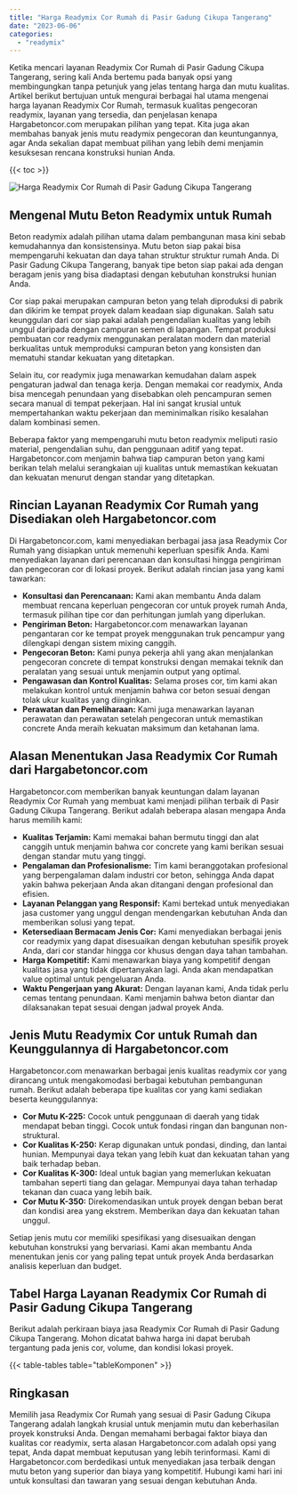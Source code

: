 ```yaml
---
title: "Harga Readymix Cor Rumah di Pasir Gadung Cikupa Tangerang"
date: "2023-06-06"
categories: 
  - "readymix"
---
```



Ketika mencari layanan Readymix Cor Rumah di Pasir Gadung Cikupa Tangerang, sering kali Anda bertemu pada banyak opsi yang membingungkan tanpa petunjuk yang jelas tentang harga dan mutu kualitas. Artikel berikut bertujuan untuk mengurai berbagai hal utama mengenai harga layanan Readymix Cor Rumah, termasuk kualitas pengecoran readymix, layanan yang tersedia, dan penjelasan kenapa Hargabetoncor.com merupakan pilihan yang tepat. Kita juga akan membahas banyak jenis mutu readymix pengecoran dan keuntungannya, agar Anda sekalian dapat membuat pilihan yang lebih demi menjamin kesuksesan rencana konstruksi hunian Anda.

{{< toc >}}

![Harga Readymix Cor Rumah di Pasir Gadung Cikupa Tangerang](https://hargareadymixid.github.io/hbc/readymix-hbc%20(15).png)

## Mengenal Mutu Beton Readymix untuk Rumah

Beton readymix adalah pilihan utama dalam pembangunan masa kini sebab kemudahannya dan konsistensinya. Mutu beton siap pakai bisa mempengaruhi kekuatan dan daya tahan struktur struktur rumah Anda. Di Pasir Gadung Cikupa Tangerang, banyak tipe beton siap pakai ada dengan beragam jenis yang bisa diadaptasi dengan kebutuhan konstruksi hunian Anda.

Cor siap pakai merupakan campuran beton yang telah diproduksi di pabrik dan dikirim ke tempat proyek dalam keadaan siap digunakan. Salah satu keunggulan dari cor siap pakai adalah pengendalian kualitas yang lebih unggul daripada dengan campuran semen di lapangan. Tempat produksi pembuatan cor readymix menggunakan peralatan modern dan material berkualitas untuk memproduksi campuran beton yang konsisten dan mematuhi standar kekuatan yang ditetapkan.

Selain itu, cor readymix juga menawarkan kemudahan dalam aspek pengaturan jadwal dan tenaga kerja. Dengan memakai cor readymix, Anda bisa mencegah penundaan yang disebabkan oleh pencampuran semen secara manual di tempat pekerjaan. Hal ini sangat krusial untuk mempertahankan waktu pekerjaan dan meminimalkan risiko kesalahan dalam kombinasi semen.

Beberapa faktor yang mempengaruhi mutu beton readymix meliputi rasio material, pengendalian suhu, dan penggunaan aditif yang tepat. Hargabetoncor.com menjamin bahwa tiap campuran beton yang kami berikan telah melalui serangkaian uji kualitas untuk memastikan kekuatan dan kekuatan menurut dengan standar yang ditetapkan.

## Rincian Layanan Readymix Cor Rumah yang Disediakan oleh Hargabetoncor.com

Di Hargabetoncor.com, kami menyediakan berbagai jasa jasa Readymix Cor Rumah yang disiapkan untuk memenuhi keperluan spesifik Anda. Kami menyediakan layanan dari perencanaan dan konsultasi hingga pengiriman dan pengecoran cor di lokasi proyek. Berikut adalah rincian jasa yang kami tawarkan:

- **Konsultasi dan Perencanaan:** Kami akan membantu Anda dalam membuat rencana keperluan pengecoran cor untuk proyek rumah Anda, termasuk pilihan tipe cor dan perhitungan jumlah yang diperlukan.
- **Pengiriman Beton:** Hargabetoncor.com menawarkan layanan pengantaran cor ke tempat proyek menggunakan truk pencampur yang dilengkapi dengan sistem mixing canggih.
- **Pengecoran Beton:** Kami punya pekerja ahli yang akan menjalankan pengecoran concrete di tempat konstruksi dengan memakai teknik dan peralatan yang sesuai untuk menjamin output yang optimal.
- **Pengawasan dan Kontrol Kualitas:** Selama proses cor, tim kami akan melakukan kontrol untuk menjamin bahwa cor beton sesuai dengan tolak ukur kualitas yang diinginkan.
- **Perawatan dan Pemeliharaan:** Kami juga menawarkan layanan perawatan dan perawatan setelah pengecoran untuk memastikan concrete Anda meraih kekuatan maksimum dan ketahanan lama.

## Alasan Menentukan Jasa Readymix Cor Rumah dari Hargabetoncor.com

Hargabetoncor.com memberikan banyak keuntungan dalam layanan Readymix Cor Rumah yang membuat kami menjadi pilihan terbaik di Pasir Gadung Cikupa Tangerang. Berikut adalah beberapa alasan mengapa Anda harus memilih kami:

- **Kualitas Terjamin:** Kami memakai bahan bermutu tinggi dan alat canggih untuk menjamin bahwa cor concrete yang kami berikan sesuai dengan standar mutu yang tinggi.
- **Pengalaman dan Profesionalisme:** Tim kami beranggotakan profesional yang berpengalaman dalam industri cor beton, sehingga Anda dapat yakin bahwa pekerjaan Anda akan ditangani dengan profesional dan efisien.
- **Layanan Pelanggan yang Responsif:** Kami bertekad untuk menyediakan jasa customer yang unggul dengan mendengarkan kebutuhan Anda dan memberikan solusi yang tepat.
- **Ketersediaan Bermacam Jenis Cor:** Kami menyediakan berbagai jenis cor readymix yang dapat disesuaikan dengan kebutuhan spesifik proyek Anda, dari cor standar hingga cor khusus dengan daya tahan tambahan.
- **Harga Kompetitif:** Kami menawarkan biaya yang kompetitif dengan kualitas jasa yang tidak dipertanyakan lagi. Anda akan mendapatkan value optimal untuk pengeluaran Anda.
- **Waktu Pengerjaan yang Akurat:** Dengan layanan kami, Anda tidak perlu cemas tentang penundaan. Kami menjamin bahwa beton diantar dan dilaksanakan tepat sesuai dengan jadwal proyek Anda.

## Jenis Mutu Readymix Cor untuk Rumah dan Keunggulannya di Hargabetoncor.com

Hargabetoncor.com menawarkan berbagai jenis kualitas readymix cor yang dirancang untuk mengakomodasi berbagai kebutuhan pembangunan rumah. Berikut adalah beberapa tipe kualitas cor yang kami sediakan beserta keunggulannya:

- **Cor Mutu K-225:** Cocok untuk penggunaan di daerah yang tidak mendapat beban tinggi. Cocok untuk fondasi ringan dan bangunan non-struktural.
- **Cor Kualitas K-250:** Kerap digunakan untuk pondasi, dinding, dan lantai hunian. Mempunyai daya tekan yang lebih kuat dan kekuatan tahan yang baik terhadap beban.
- **Cor Kualitas K-300:** Ideal untuk bagian yang memerlukan kekuatan tambahan seperti tiang dan gelagar. Mempunyai daya tahan terhadap tekanan dan cuaca yang lebih baik.
- **Cor Mutu K-350:** Direkomendasikan untuk proyek dengan beban berat dan kondisi area yang ekstrem. Memberikan daya dan kekuatan tahan unggul.

Setiap jenis mutu cor memiliki spesifikasi yang disesuaikan dengan kebutuhan konstruksi yang bervariasi. Kami akan membantu Anda menentukan jenis cor yang paling tepat untuk proyek Anda berdasarkan analisis keperluan dan budget.

## Tabel Harga Layanan Readymix Cor Rumah di Pasir Gadung Cikupa Tangerang

Berikut adalah perkiraan biaya jasa Readymix Cor Rumah di Pasir Gadung Cikupa Tangerang. Mohon dicatat bahwa harga ini dapat berubah tergantung pada jenis cor, volume, dan kondisi lokasi proyek.

{{< table-tables table="tableKomponen" >}}

## Ringkasan

Memilih jasa Readymix Cor Rumah yang sesuai di Pasir Gadung Cikupa Tangerang adalah langkah krusial untuk menjamin mutu dan keberhasilan proyek konstruksi Anda. Dengan memahami berbagai faktor biaya dan kualitas cor readymix, serta alasan Hargabetoncor.com adalah opsi yang tepat, Anda dapat membuat keputusan yang lebih terinformasi. Kami di Hargabetoncor.com berdedikasi untuk menyediakan jasa terbaik dengan mutu beton yang superior dan biaya yang kompetitif. Hubungi kami hari ini untuk konsultasi dan tawaran yang sesuai dengan kebutuhan Anda.
